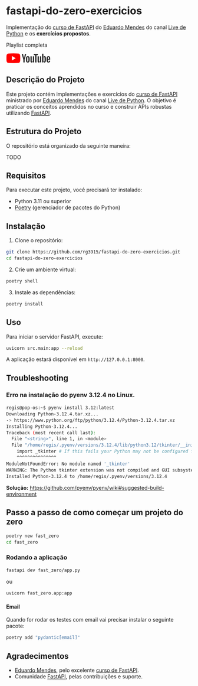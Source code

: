 # fastapi-do-zero-exercicios

Implementação do [curso de FastAPI](https://fastapidozero.dunossauro.com/) do [Eduardo Mendes](https://github.com/dunossauro/fastapi-do-zero) do canal [Live de Python](https://www.youtube.com/@Dunossauro) e os **exercícios propostos**.

Playlist completa

<a href="https://youtube.com/playlist?list=PLOQgLBuj2-3IuFbt-wJw2p2NiV9WTRzIP&si=K_9UbtB-WKjSwYT6">
    <img src="img/youtube.png">
</a>



## Descrição do Projeto

Este projeto contém implementações e exercícios do [curso de FastAPI](https://fastapidozero.dunossauro.com/) ministrado por [Eduardo Mendes](https://github.com/dunossauro/fastapi-do-zero) do canal [Live de Python](https://www.youtube.com/@Dunossauro). O objetivo é praticar os conceitos aprendidos no curso e construir APIs robustas utilizando [FastAPI](https://fastapi.tiangolo.com/).

## Estrutura do Projeto

O repositório está organizado da seguinte maneira:

TODO

## Requisitos

Para executar este projeto, você precisará ter instalado:

- Python 3.11 ou superior
- [Poetry](https://python-poetry.org/) (gerenciador de pacotes do Python)

## Instalação

1. Clone o repositório:

```bash
git clone https://github.com/rg3915/fastapi-do-zero-exercicios.git
cd fastapi-do-zero-exercicios
```

2. Crie um ambiente virtual:

```bash
poetry shell
```

3. Instale as dependências:

```bash
poetry install
```

## Uso

Para iniciar o servidor FastAPI, execute:

```bash
uvicorn src.main:app --reload
```

A aplicação estará disponível em `http://127.0.0.1:8000`.


## Troubleshooting

### Erro na instalação do pyenv 3.12.4 no Linux.

```bash
regis@pop-os:~$ pyenv install 3.12:latest
Downloading Python-3.12.4.tar.xz...
-> https://www.python.org/ftp/python/3.12.4/Python-3.12.4.tar.xz
Installing Python-3.12.4...
Traceback (most recent call last):
  File "<string>", line 1, in <module>
  File "/home/regis/.pyenv/versions/3.12.4/lib/python3.12/tkinter/__init__.py", line 38, in <module>
    import _tkinter # If this fails your Python may not be configured for Tk
    ^^^^^^^^^^^^^^^
ModuleNotFoundError: No module named '_tkinter'
WARNING: The Python tkinter extension was not compiled and GUI subsystem has been detected. Missing the Tk toolkit?
Installed Python-3.12.4 to /home/regis/.pyenv/versions/3.12.4
```

**Solução:** https://github.com/pyenv/pyenv/wiki#suggested-build-environment


## Passo a passo de como começar um projeto do zero

```bash
poetry new fast_zero
cd fast_zero
```


### Rodando a aplicação

```bash
fastapi dev fast_zero/app.py
```

ou

```bash
uvicorn fast_zero.app:app
```

#### Email

Quando for rodar os testes com email vai precisar instalar o seguinte pacote:

```bash
poetry add "pydantic[email]"
```


## Agradecimentos

- [Eduardo Mendes](https://github.com/dunossauro/fastapi-do-zero), pelo excelente [curso de FastAPI](https://fastapidozero.dunossauro.com/).
- Comunidade [FastAPI](https://fastapi.tiangolo.com/), pelas contribuições e suporte.

